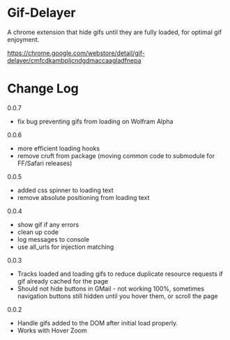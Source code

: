 Gif-Delayer
===========

A chrome extension that hide gifs until they are fully loaded, for optimal gif enjoyment.

https://chrome.google.com/webstore/detail/gif-delayer/cmfcdkambpljcndgdmaccaagladfnepa

Change Log
==========

0.0.7
- fix bug preventing gifs from loading on Wolfram Alpha

0.0.6
- more efficient loading hooks
- remove cruft from package (moving common code to submodule for FF/Safari releases)

0.0.5
- added css spinner to loading text
- remove absolute positioning from loading text

0.0.4
- show gif if any errors
- clean up code
- log messages to console
- use all_urls for injection matching

0.0.3
 - Tracks loaded and loading gifs to reduce duplicate resource requests if gif already cached for the page
 - Should not hide buttons in GMail - not working 100%, sometimes navigation buttons still hidden until you hover them, or scroll the page

0.0.2
 - Handle gifs added to the DOM after initial load properly.
 - Works with Hover Zoom